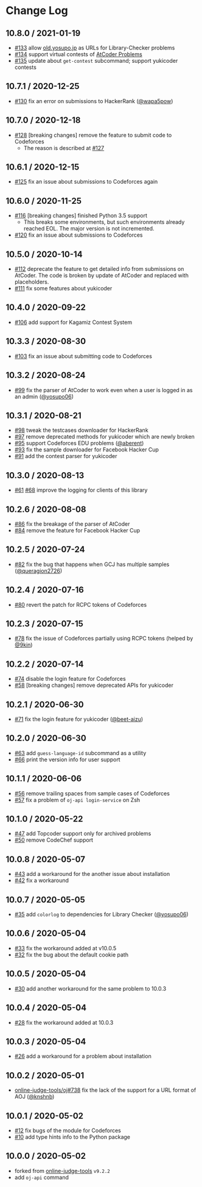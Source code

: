# Change Log

## 10.8.0 / 2021-01-19

-   [#133](https://github.com/online-judge-tools/api-client/pull/133) allow [old.yosupo.jp](https://old.yosupo.jp/) as URLs for Library-Checker problems
-   [#134](https://github.com/online-judge-tools/api-client/pull/134) support virtual contests of [AtCoder Problems](https://kenkoooo.com/atcoder)
-   [#135](https://github.com/online-judge-tools/api-client/pull/135) update about `get-contest` subcommand; support yukicoder contests

## 10.7.1 / 2020-12-25

-   [#130](https://github.com/online-judge-tools/api-client/pull/130) fix an error on submissions to HackerRank ([@wapa5pow](https://github.com/wapa5pow))

## 10.7.0 / 2020-12-18

-   [#128](https://github.com/online-judge-tools/api-client/pull/128) [breaking changes] remove the feature to submit code to Codeforces
    -   The reason is described at [#127](https://github.com/online-judge-tools/api-client/issues/127)

## 10.6.1 / 2020-12-15

-   [#125](https://github.com/online-judge-tools/api-client/pull/125) fix an issue about submissions to Codeforces again

## 10.6.0 / 2020-11-25

-   [#116](https://github.com/online-judge-tools/api-client/pull/116) [breaking changes] finished Python 3.5 support
    -   This breaks some environments, but such environments already reached EOL. The major version is not incremented.
-   [#120](https://github.com/online-judge-tools/api-client/pull/120) fix an issue about submissions to Codeforces

## 10.5.0 / 2020-10-14

-   [#112](https://github.com/online-judge-tools/api-client/pull/112) deprecate the feature to get detailed info from submissions on AtCoder. The code is broken by update of AtCoder and replaced with placeholders.
-   [#111](https://github.com/online-judge-tools/api-client/pull/111) fix some features about yukicoder

## 10.4.0 / 2020-09-22

-   [#106](https://github.com/online-judge-tools/api-client/pull/106) add support for Kagamiz Contest System

## 10.3.3 / 2020-08-30

-   [#103](https://github.com/online-judge-tools/api-client/pull/103) fix an issue about submitting code to Codeforces

## 10.3.2 / 2020-08-24

-   [#99](https://github.com/online-judge-tools/api-client/pull/99) fix the parser of AtCoder to work even when a user is logged in as an admin  ([@yosupo06](https://github.com/yosupo06))

## 10.3.1 / 2020-08-21

-   [#98](https://github.com/online-judge-tools/api-client/pull/98) tweak the testcases downloader for HackerRank
-   [#97](https://github.com/online-judge-tools/api-client/pull/97) remove deprecated methods for yukicoder which are newly broken
-   [#95](https://github.com/online-judge-tools/api-client/pull/95) support Codeforces EDU problems  ([@aberent](https://github.com/aberent))
-   [#93](https://github.com/online-judge-tools/api-client/pull/93) fix the sample downloader for Facebook Hacker Cup
-   [#91](https://github.com/online-judge-tools/api-client/pull/91) add the contest parser for yukicoder

## 10.3.0 / 2020-08-13

-   [#61](https://github.com/online-judge-tools/api-client/issues/61) [#68](https://github.com/online-judge-tools/api-client/pull/68) improve the logging for clients of this library

## 10.2.6 / 2020-08-08

-   [#86](https://github.com/online-judge-tools/api-client/issues/86) fix the breakage of the parser of AtCoder
-   [#84](https://github.com/online-judge-tools/api-client/issues/84) remove the feature for Facebook Hacker Cup

## 10.2.5 / 2020-07-24

-   [#82](https://github.com/online-judge-tools/api-client/pull/82) fix the bug that happens when GCJ has multiple samples ([@queragion2726](https://github.com/queragion2726))

## 10.2.4 / 2020-07-16

-   [#80](https://github.com/online-judge-tools/api-client/pull/80) revert the patch for RCPC tokens of Codeforces

## 10.2.3 / 2020-07-15

-   [#78](https://github.com/online-judge-tools/api-client/pull/78) fix the issue of Codeforces partially using RCPC tokens (helped by [@9kin](https://github.com/9kin))

## 10.2.2 / 2020-07-14

-   [#74](https://github.com/online-judge-tools/api-client/pull/74) disable the login feature for Codeforces
-   [#58](https://github.com/online-judge-tools/api-client/pull/58) [breaking changes] remove deprecated APIs for yukicoder

## 10.2.1 / 2020-06-30

-   [#71](https://github.com/online-judge-tools/api-client/pull/71) fix the login feature for yukicoder ([@beet-aizu](https://github.com/beet-aizu))

## 10.2.0 / 2020-06-30

-   [#63](https://github.com/online-judge-tools/api-client/pull/63) add `guess-language-id` subcommand as a utility
-   [#66](https://github.com/online-judge-tools/api-client/pull/66) print the version info for user support

## 10.1.1 / 2020-06-06

-   [#56](https://github.com/online-judge-tools/api-client/pull/56) remove trailing spaces from sample cases of Codeforces
-   [#57](https://github.com/online-judge-tools/api-client/pull/57) fix a problem of `oj-api login-service` on Zsh

## 10.1.0 / 2020-05-22

-   [#47](https://github.com/online-judge-tools/api-client/pull/47) add Topcoder support only for archived problems
-   [#50](https://github.com/online-judge-tools/api-client/pull/50) remove CodeChef support

## 10.0.8 / 2020-05-07

-   [#43](https://github.com/online-judge-tools/api-client/pull/43) add a workaround for the another issue about installation
-   [#42](https://github.com/online-judge-tools/api-client/pull/42) fix a workaround

## 10.0.7 / 2020-05-05

-   [#35](https://github.com/online-judge-tools/api-client/pull/35) add `colorlog` to dependencies for Library Checker ([@yosupo06](https://github.com/yosupo06))

## 10.0.6 / 2020-05-04

-   [#33](https://github.com/online-judge-tools/api-client/pull/33) fix the workaround added at v10.0.5
-   [#32](https://github.com/online-judge-tools/api-client/pull/32) fix the bug about the default cookie path

## 10.0.5 / 2020-05-04

-   [#30](https://github.com/online-judge-tools/api-client/pull/30) add another workaround for the same problem to 10.0.3

## 10.0.4 / 2020-05-04

-   [#28](https://github.com/online-judge-tools/api-client/pull/28) fix the workaround added at 10.0.3

## 10.0.3 / 2020-05-04

-   [#26](https://github.com/online-judge-tools/api-client/pull/26) add a workaround for a problem about installation

## 10.0.2 / 2020-05-01

-   [online-judge-tools/oj#738](https://github.com/online-judge-tools/oj/pull/738) fix the lack of the support for a URL format of AOJ ([@knshnb](https://github.com/knshnb))

## 10.0.1 / 2020-05-02

-   [#12](https://github.com/online-judge-tools/api-client/pull/12) fix bugs of the module for Codeforces
-   [#10](https://github.com/online-judge-tools/api-client/pull/10) add type hints info to the Python package

## 10.0.0 / 2020-05-02

-   forked from [online-judge-tools](https://github.com/kmyk/online-judge-tools) `v9.2.2`
-   add `oj-api` command
